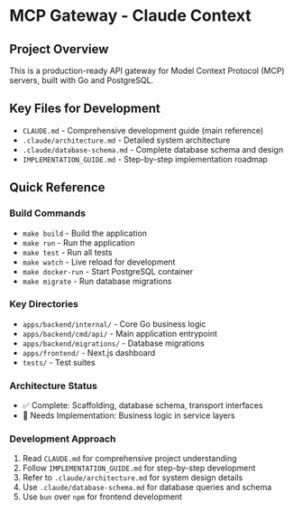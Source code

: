 # MCP Gateway - Claude Context

## Project Overview
This is a production-ready API gateway for Model Context Protocol (MCP) servers, built with Go and PostgreSQL.

## Key Files for Development
- `CLAUDE.md` - Comprehensive development guide (main reference)
- `.claude/architecture.md` - Detailed system architecture
- `.claude/database-schema.md` - Complete database schema and design
- `IMPLEMENTATION_GUIDE.md` - Step-by-step implementation roadmap

## Quick Reference

### Build Commands
- `make build` - Build the application
- `make run` - Run the application  
- `make test` - Run all tests
- `make watch` - Live reload for development
- `make docker-run` - Start PostgreSQL container
- `make migrate` - Run database migrations

### Key Directories
- `apps/backend/internal/` - Core Go business logic
- `apps/backend/cmd/api/` - Main application entrypoint
- `apps/backend/migrations/` - Database migrations
- `apps/frontend/` - Next.js dashboard
- `tests/` - Test suites

### Architecture Status
- ✅ Complete: Scaffolding, database schema, transport interfaces
- 🔄 Needs Implementation: Business logic in service layers

### Development Approach
1. Read `CLAUDE.md` for comprehensive project understanding
2. Follow `IMPLEMENTATION_GUIDE.md` for step-by-step development
3. Refer to `.claude/architecture.md` for system design details
4. Use `.claude/database-schema.md` for database queries and schema
5. Use `bun` over `npm` for frontend development